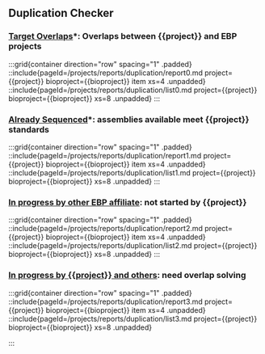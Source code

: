 ## Duplication Checker

### [Target Overlaps](/search?query=long_list%3D{{project}}%20AND%20length%28long_list%29%3E1%20AND%20tax_rank%28species%29&result=taxon&includeEstimates=true&taxonomy=ncbi&size=10&fields=assembly_level%2Csequencing_status_{{lc_project}}%2Csequencing_status%2Clong_list%2Cother_priority%2Cfamily_representative&names=&report=tree&collapseMonotypic=true&treeStyle=rect&treeThreshold=2000&pointSize=15)\*: Overlaps between {{project}} and EBP projects

:::grid{container direction="row" spacing="1" .padded}
::include{pageId=/projects/reports/duplication/report0.md project={{project}} bioproject={{bioproject}} item xs=4 .unpadded}
::include{pageId=/projects/reports/duplication/list0.md project={{project}} bioproject={{bioproject}} xs=8 .unpadded}
:::

### [Already Sequenced](/search?query=long_list%3D{{project}}%20AND%20bioproject%3D%21{{bioproject}}%20AND%20tax_rank%28species%29%20AND%20ebp_metric_date&result=taxon&includeEstimates=true&&taxonomy=ncbi&size=10&fields=assembly_level%2Cassembly_span%2Cbioproject%2Csequencing_status%2Csequencing_status_{{lc_project}}%2Clong_list&report=tree&cat=sequencing_status_{{lc_project}}&collapseMonotypic=true&treeStyle=rect&treeThreshold=2000&pointSize=15)\*: assemblies available meet {{project}} standards

:::grid{container direction="row" spacing="1" .padded}
::include{pageId=/projects/reports/duplication/report1.md project={{project}} bioproject={{bioproject}} item xs=4 .unpadded}
::include{pageId=/projects/reports/duplication/list1.md project={{project}} bioproject={{bioproject}} xs=8 .unpadded}
:::

### [In progress by other EBP affiliate](/search?query=long_list%3D{{project}}%20AND%20length%28long_list%29%3E1%20AND%20sequencing_status%3E%3Dsample_collected%20AND%20sequencing_status_{{lc_project}}%3Dnull%20AND%20bioproject%3D%21{{bioproject}}%2Cnull%20AND%20ebp_metric_date%3Dnull%20AND%20assembly_level%3Dnull%2C%21chromosome%2C%21complete%20genome%20AND%20tax_rank%28species%29&result=taxon&includeEstimates=true&taxonomy=ncbi&size=10&fields=assembly_level%2Cbioproject%2Csample_collected%2Csample_acquired%2Cin_progress%2Copen%2Cinsdc_open%2Csequencing_status%2Csequencing_status_{{lc_project}}%2Clong_list&report=arc&cat=sequencing_status_{{lc_project}}&collapseMonotypic=true&treeStyle=rect&treeThreshold=2000&pointSize=15&y=long_list%3D{{project}}&rank=species): not started by {{project}}

:::grid{container direction="row" spacing="1" .padded}
::include{pageId=/projects/reports/duplication/report2.md project={{project}} bioproject={{bioproject}} item xs=4 .unpadded}
::include{pageId=/projects/reports/duplication/list2.md project={{project}} bioproject={{bioproject}} xs=8 .unpadded}
:::

### [In progress by {{project}} and others](/search?query=length%28sample_collected%29%3E1%20AND%20sequencing_status_{{lc_project}}%3E%3Dsample_collected%20AND%20bioproject%3Dnull%2C%21{{bioproject}}%20AND%20ebp_metric_date%3Dnull%20AND%20assembly_level%3Dnull%2C%21chromosome%2C%21complete%20genome%20AND%20tax_rank%28species%29&result=taxon&includeEstimates=true&taxonomy=ncbi&size=10&fields=assembly_level%2Csample_collected%2Csample_acquired%2Cin_progress%2Copen%2Cinsdc_open%2Csequencing_status%2Csequencing_status_{{lc_project}}&report=arc&cat=sequencing_status_{{lc_project}}&collapseMonotypic=true&treeStyle=rect&treeThreshold=2000&pointSize=15&y=sequencing_status_{{lc_project}}%3E%3Dsample_acquired&rank=species): need overlap solving

:::grid{container direction="row" spacing="1" .padded}
::include{pageId=/projects/reports/duplication/report3.md project={{project}} bioproject={{bioproject}} item xs=4 .unpadded}
::include{pageId=/projects/reports/duplication/list3.md project={{project}} bioproject={{bioproject}} xs=8 .unpadded}

:::
